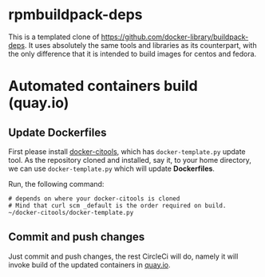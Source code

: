 # rpmbuildpack-deps

This is a templated clone of https://github.com/docker-library/buildpack-deps. It uses absolutely the same tools and libraries as its counterpart, with the only difference that it is intended to build images for centos and fedora.

# Automated containers build (quay.io)

## Update Dockerfiles

First please install [docker-citools](https://github.com/dennybaa/docker-citools), which has `docker-template.py` update tool. As the repository cloned and installed, say it, to your home directory, we can use `docker-template.py` which will update **Dockerfiles**.

Run, the following command:

```
# depends on where your docker-citools is cloned
# Mind that curl scm _default is the order required on build.
~/docker-citools/docker-template.py
```

## Commit and push changes

Just commit and push changes, the rest CircleCi will do, namely it will invoke build of the updated containers in [quay.io](https://quay.io).
